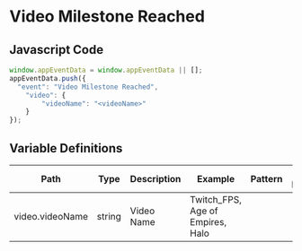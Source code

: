 # Video Milestone Reached

### 

## Javascript Code
```js
window.appEventData = window.appEventData || [];
appEventData.push({
  "event": "Video Milestone Reached",
    "video": {
        "videoName": "<videoName>"
    }
});
```

## Variable Definitions

|Path|Type|Description|Example|Pattern|Min Length|Max Length|Minimum|Maximum|Multiple Of|
| --- | --- | --- | --- | --- | --- | --- | --- | --- | --- |
|video.videoName|string|Video Name|Twitch\_FPS, Age of Empires, Halo|||||||




